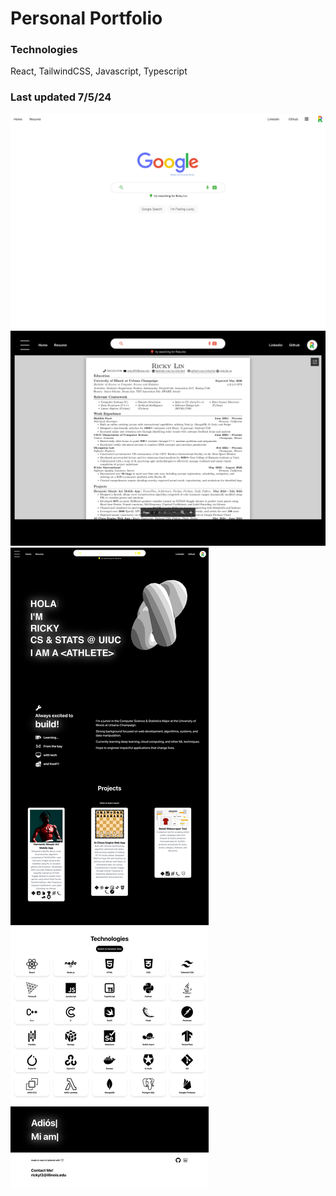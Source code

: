 <h1> Personal Portfolio</h1>

<h3>Technologies</h3>
React, TailwindCSS, Javascript, Typescript

<h3>Last updated 7/5/24</h3>

![Previews](Preview/3.jpeg)
![Previews](Preview/2.jpeg)
![Previews](Preview/1.jpeg)


